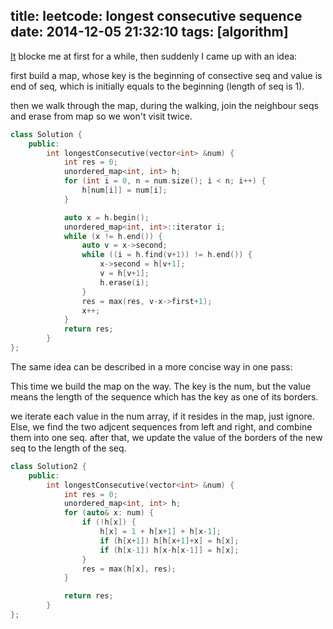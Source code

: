title: leetcode: longest consecutive sequence
date: 2014-12-05 21:32:10
tags: [algorithm]
---
[It][1] blocke me at first for a while, then suddenly I came up with an idea:

first build a map, whose key is the beginning of consective seq and value is end of seq, which is initially equals to the beginning (length of seq is 1). 

then we walk through the map, during the walking, join the neighbour seqs and erase from map so we won't visit twice.

```C++
class Solution {
    public:
        int longestConsecutive(vector<int> &num) {
            int res = 0;
            unordered_map<int, int> h;
            for (int i = 0, n = num.size(); i < n; i++) {
                h[num[i]] = num[i];
            }

            auto x = h.begin();
            unordered_map<int, int>::iterator i;            
            while (x != h.end()) {
                auto v = x->second;
                while ((i = h.find(v+1)) != h.end()) {
                    x->second = h[v+1];
                    v = h[v+1];
                    h.erase(i);                                        
                }
                res = max(res, v-x->first+1);
                x++;
            }
            return res;
        }
};
```

The same idea can be described in a more concise way in one pass:

This time we build the map on the way. The key is the num, but the value means the length of the sequence which has the key as one of its borders.

we iterate each value in the num array, if it resides in the map, just ignore. Else, we find the two adjcent sequences from left and right, and combine them into one seq. after that, we update the value of the borders of the new seq to the length of the seq.

```C++
class Solution2 {
    public:
        int longestConsecutive(vector<int> &num) {
            int res = 0;
            unordered_map<int, int> h;
            for (auto& x: num) {
                if (!h[x]) {
                    h[x] = 1 + h[x+1] + h[x-1];
                    if (h[x+1]) h[h[x+1]+x] = h[x]; 
                    if (h[x-1]) h[x-h[x-1]] = h[x];
                }
                res = max(h[x], res);
            }

            return res;
        }
};
```

[1]: https://oj.leetcode.com/problems/longest-consecutive-sequence/
